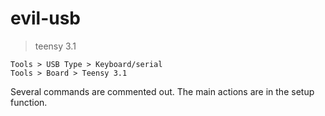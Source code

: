 # evil-usb

> teensy 3.1



```
Tools > USB Type > Keyboard/serial
Tools > Board > Teensy 3.1
```



Several commands are commented out. The main actions are in the setup function.

